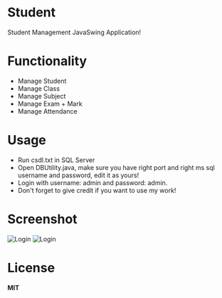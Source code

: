 # Student
Student Management JavaSwing Application!
# Functionality
- Manage Student 
- Manage Class 
- Manage Subject 
- Manage Exam + Mark
- Manage Attendance
# Usage
- Run csdl.txt in SQL Server
- Open DBUtility.java, make sure you have right port and right ms sql username and password, edit it as yours!
- Login with username: admin and password: admin.
- Don't forget to give credit if you want to use my work!
# Screenshot
![Login](https://lh3.googleusercontent.com/fife/ABSRlIpQDcWs8prK0eKt9legRiRecLf-XAEG60GEq7u4rqCXltAh8FkQxi_OGW37voqfiBIDfQ7QH6NHlBvRIZtiOYAQ_khOxFwyAGJ8jpeB95Ew7PtNo51A8fSDeGL-GbQHg6GvvxnoMhoViVNpWxDzRxPi0ZoelzATZ85L7VRU4FJwTrcpntOYzvJqGb0uTNqbaWl2KoAER84PosTJuzVl43V8O7TmWk1KyYZxUN6m4-tZv7QjkfawMfj6FuHJle4nqgq_tAAuWTEqsn1eu0LiDKejoHksPU9ofthayfHWhfbe_oNeBc-Ktpr_WIpZ-LN255UPa3bm78abBRSPJBAN1poZIxdk8kpr5N0wTefEIT89wuFxs7eNSrxrTirJRe-limOkPs0H5Gbr5NaSxci80gLL7wBcYz7mbW8lV9c4hhUS4Wju_xAFtuLOPG0Rv57TtX7xwuCGLIP-z8SuUj8t5YbGuoLEtv4mz3LqQjtYwE0i-uBOmH2RqmZ1q9WqU7x755bwWUaY6SqSaResLdd0zT-uXw7AjKW_vhVufkn6R45m2wyUzjCm1f84rdcnPTNjRhu8FpAEBxwt8iwV4cfgtD_3k1akYEqLYdhqz9qHExF2axR7QENzpLVjZ0gXup0Mw18ZwkMfay5lLIrhzHhoKp8SWM8TfworYxBVfIMIHsnF3JxPFgoy2p8e7JQgkFKGmOzPLkcZuaTp67qbzlwlqtxTRWm7RWNoWTY=w1366-h625-ft)
![Login](https://lh3.googleusercontent.com/fife/ABSRlIrZhUHpIiCuCn4lQxIA55hfAwb7vsENyxo4YDsdq3s0gjIRTPQLb1NakRdUWasmIOtfE6HSyx610VMOIF17QgwuTAQl1jcj4ZyHD7L9CY_OyoSr6hS3kftRsYpA3okwO90bSiMHLduyHwpuMr_Pgie9s7x9ZjLbw1MJ8WomVqZwvoehempXJqiIverR9Cv0ZcPbjTcuDHJ0bp1WYmJSFy1wE77XX-8YU7TyHCI7gAMLfAM1ixcM-PpjYJ9XO5s6-OaCrjBmPpZ3QSavduWeVSaYNBnMEk7JYScAngHyjCJHdkwLHoTiPUCp0N2dlNnrMJ3ruppRKhck2dQdWsKSYF_ygmsWDRMIq1N7V35Vv3pTKs-bWfNE1r2PhsKiomfX2SVnrkvmvZU1GxQIfTwmqU01A7ncCVVNsWgy7EuupwwTke1zcZNHvafX8Q9J2IEIrGMNE8OuKvDEjnpW9AHV9bH_GTHBbAgU17kNecBQeLyjBrjhrx90QypOkNxi-9jVVwI23_eNamOJMpvLxa2AdsXNIU_YGYamSld-wn-D46RcCTpE8KDk3ZQVyph6Y9lOOBmI_IaYVvQkQ8xHawuTGFbmWHmBo1CLHr5Z94v4HDAQiQ-EmVG8OSa9Nyou-CwEJA19dRddyEMKI_U7OySbwwRrkNx91WCXRNWGbBV47tasqV83le6yb4ntNcfTdvfuMtH6sruO_NPizsC8qpd109OIH85in-52N9E=w2000-h3666-ft)
# License
**MIT**
